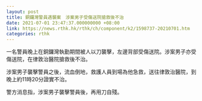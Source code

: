 ```yaml
---
layout: post
title: 銅鑼灣警員遇襲案　涉案男子受傷送院搶救後不治
date: 2021-07-01 23:47:37.000000000 +08:00
link: https://news.rthk.hk/rthk/ch/component/k2/1598737-20210701.htm
categories: rthk
---
```


一名警員晚上在銅鑼灣執勤期間被人以刀襲擊，左邊背部受傷送院。涉案男子亦受傷送院，在律敦治醫院搶救後不治。

涉案男子襲擊警員之後，流血倒地，救護人員到場為他急救，送往律敦治醫院，到晚上約11時20分證實不治。

警方消息指，涉案男子襲擊警員後，再用刀自殘。
